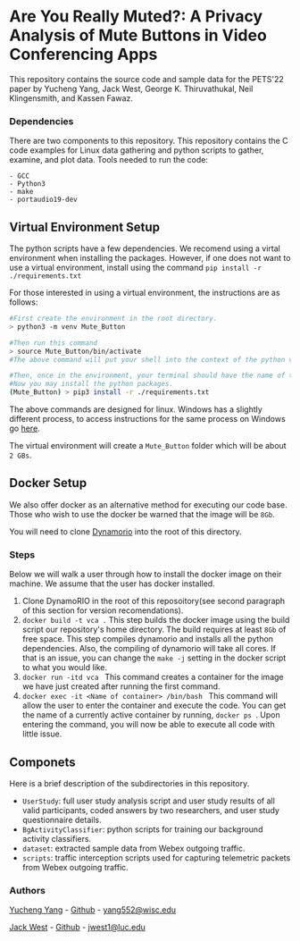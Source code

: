# Are You Really Muted?: A Privacy Analysis of Mute Buttons in Video Conferencing Apps

This repository contains the source code and sample data for the PETS'22 paper by Yucheng Yang, Jack West, George K. Thiruvathukal, Neil Klingensmith, and Kassen Fawaz.


### Dependencies

There are two components to this repository.
This repository contains the C code examples for Linux data gathering and python scripts to gather, examine, and plot data.
Tools needed to run the code:

    - GCC
    - Python3
    - make 
    - portaudio19-dev


## Virtual Environment Setup

The python scripts have a few dependencies.
We recomend using a virtal environment when installing the packages.
However, if one does not want to use a virtual environment, install using the command `pip install -r ./requirements.txt`

For those interested in using a virtual environment, the instructions are as follows:
    
```bash 
#First create the environment in the root directory. 
> python3 -m venv Mute_Button

#Then run this command
> source Mute_Button/bin/activate
#The above command will put your shell into the context of the python virtual environment

#Then, once in the environment, your terminal should have the name of the environment leading the terminal command.
#Now you may install the python packages. 
(Mute_Button) > pip3 install -r ./requirements.txt

```

The above commands are designed for linux.
Windows has a slightly different process, to access instructions for the same process on Windows go [here](https://docs.python.org/3/tutorial/venv.html).

The virtual environment will create a `Mute_Button` folder which will be about `2 GBs`.


## Docker Setup

We also offer docker as an alternative method for executing our code base.
Those who wish to use the docker be warned that the image will be `8Gb`.

You will need to clone [Dynamorio](https://github.com/DynamoRIO/dynamorio) into the root of this directory. 

### Steps
Below  we will walk a user through how to install the docker image on their machine.
We assume that the user has docker installed.

1. Clone DynamoRIO in the root of this reposoitory(see second paragraph of this section for version recomendations).
2. `docker build -t vca .` This step builds the docker image using the build script our repository's home directory. The build requires at least `8Gb` of free space. This step compiles dynamorio and installs all the python dependencies. Also, the compiling of dynamorio will take all cores. If that is an issue, you can change the `make -j` setting in the docker script to what you would like.
3. `docker run -itd vca ` This command creates a container for the image we have just created after running the first command.
4. `docker exec -it <Name of container> /bin/bash ` This command will allow the user to enter the container and execute the code. You can get the name of a currently active container by running, `docker ps `. Upon entering the command, you will now be able to execute all code with little issue. 
 
 

## Componets
Here is a brief description of the subdirectories in this repository.

- `UserStudy`: full user study analysis script and user study results of all valid participants, coded answers by two researchers, and user study questionnaire details.
- `BgActivityClassifier`: python scripts for training our background activity classifiers.
- `dataset`: extracted sample data from Webex outgoing traffic.
- `scripts`: traffic interception scripts used for capturing telemetric packets from Webex outgoing traffic.


### Authors 

[Yucheng Yang](https://wiscprivacy.com/member/member_yucheng/) - [Github](https://github.com/Easycomer) - [yang552@wisc.edu](yang552@wisc.edu)

[Jack West](https://jacksonwaynewest.com/) - [Github](https://github.com/jweezy24) - [jwest1@luc.edu](jwest1@luc.edu)


